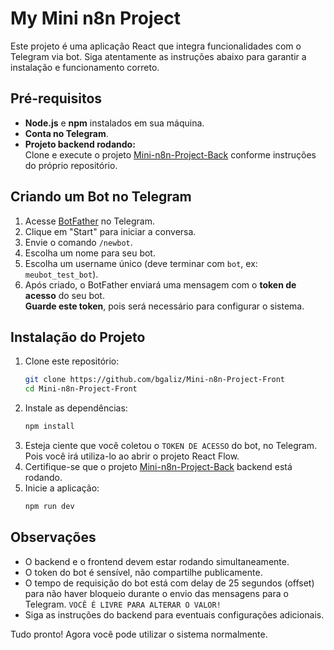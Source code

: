 # My Mini n8n Project

Este projeto é uma aplicação React que integra funcionalidades com o Telegram via bot. Siga atentamente as instruções abaixo para garantir a instalação e funcionamento correto.

## Pré-requisitos

- **Node.js** e **npm** instalados em sua máquina.
- **Conta no Telegram**.
- **Projeto backend rodando:**  
    Clone e execute o projeto [Mini-n8n-Project-Back](https://github.com/bgaliz/Mini-n8n-Project-Back) conforme instruções do próprio repositório.

## Criando um Bot no Telegram

1. Acesse [BotFather](https://t.me/BotFather) no Telegram.
2. Clique em "Start" para iniciar a conversa.
3. Envie o comando `/newbot`.
4. Escolha um nome para seu bot.
5. Escolha um username único (deve terminar com `bot`, ex: `meubot_test_bot`).
6. Após criado, o BotFather enviará uma mensagem com o **token de acesso** do seu bot.  
     **Guarde este token**, pois será necessário para configurar o sistema.

## Instalação do Projeto

1. Clone este repositório:
     ```bash
     git clone https://github.com/bgaliz/Mini-n8n-Project-Front
     cd Mini-n8n-Project-Front
     ```
2. Instale as dependências:
     ```bash
     npm install
     ```
3. Esteja ciente que você coletou o `TOKEN DE ACESSO` do bot, no Telegram. Pois você irá utiliza-lo ao abrir o projeto React Flow.
4. Certifique-se que o projeto [Mini-n8n-Project-Back](https://github.com/bgaliz/Mini-n8n-Project-Back) backend está rodando.
5. Inicie a aplicação:
     ```bash
     npm run dev
     ```

## Observações

- O backend e o frontend devem estar rodando simultaneamente.
- O token do bot é sensível, não compartilhe publicamente.
- O tempo de requisição do bot está com delay de 25 segundos (offset) para não haver bloqueio durante o envio das mensagens para o Telegram. `VOCÊ É LIVRE PARA ALTERAR O VALOR!`
- Siga as instruções do backend para eventuais configurações adicionais.

Tudo pronto! Agora você pode utilizar o sistema normalmente.
